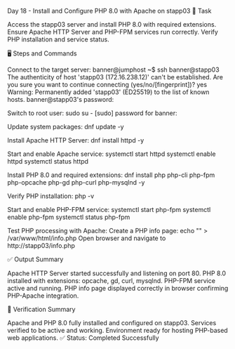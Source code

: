 Day 18 - Install and Configure PHP 8.0 with Apache on stapp03
📌 Task

Access the stapp03 server and install PHP 8.0 with required extensions.
Ensure Apache HTTP Server and PHP-FPM services run correctly.
Verify PHP installation and service status.

🖥️ Steps and Commands

Connect to the target server:
banner@jumphost ~$ ssh banner@stapp03
The authenticity of host 'stapp03 (172.16.238.12)' can't be established.
Are you sure you want to continue connecting (yes/no/[fingerprint])? yes
Warning: Permanently added 'stapp03' (ED25519) to the list of known hosts.
banner@stapp03's password:

Switch to root user:
sudo su -
[sudo] password for banner:

Update system packages:
dnf update -y

Install Apache HTTP Server:
dnf install httpd -y

Start and enable Apache service:
systemctl start httpd
systemctl enable httpd
systemctl status httpd

Install PHP 8.0 and required extensions:
dnf install php php-cli php-fpm php-opcache php-gd php-curl php-mysqlnd -y

Verify PHP installation:
php -v

Start and enable PHP-FPM service:
systemctl start php-fpm
systemctl enable php-fpm
systemctl status php-fpm

Test PHP processing with Apache:
Create a PHP info page: echo "<?php phpinfo(); ?>" > /var/www/html/info.php
Open browser and navigate to http://stapp03/info.php

✅ Output Summary

Apache HTTP Server started successfully and listening on port 80.
PHP 8.0 installed with extensions: opcache, gd, curl, mysqlnd.
PHP-FPM service active and running.
PHP info page displayed correctly in browser confirming PHP-Apache integration.

📘 Verification Summary

Apache and PHP 8.0 fully installed and configured on stapp03.
Services verified to be active and working.
Environment ready for hosting PHP-based web applications.
✅ Status: Completed Successfully
